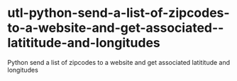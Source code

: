 # utl-python-send-a-list-of-zipcodes-to-a-website-and-get-associated--latititude-and-longitudes
Python send a list of zipcodes to a website and get associated  latititude and longitudes
